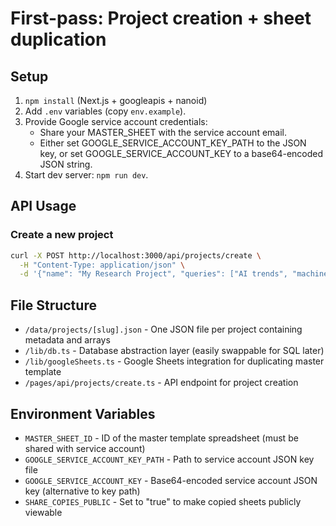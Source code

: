 # First-pass: Project creation + sheet duplication

## Setup
1. `npm install` (Next.js + googleapis + nanoid)
2. Add `.env` variables (copy `env.example`).
3. Provide Google service account credentials:
   - Share your MASTER_SHEET with the service account email.
   - Either set GOOGLE_SERVICE_ACCOUNT_KEY_PATH to the JSON key, or set GOOGLE_SERVICE_ACCOUNT_KEY to a base64-encoded JSON string.
4. Start dev server: `npm run dev`.

## API Usage

### Create a new project
```bash
curl -X POST http://localhost:3000/api/projects/create \
  -H "Content-Type: application/json" \
  -d '{"name": "My Research Project", "queries": ["AI trends", "machine learning"]}'
```

## File Structure
- `/data/projects/[slug].json` - One JSON file per project containing metadata and arrays
- `/lib/db.ts` - Database abstraction layer (easily swappable for SQL later)
- `/lib/googleSheets.ts` - Google Sheets integration for duplicating master template
- `/pages/api/projects/create.ts` - API endpoint for project creation

## Environment Variables
- `MASTER_SHEET_ID` - ID of the master template spreadsheet (must be shared with service account)
- `GOOGLE_SERVICE_ACCOUNT_KEY_PATH` - Path to service account JSON key file
- `GOOGLE_SERVICE_ACCOUNT_KEY` - Base64-encoded service account JSON key (alternative to key path)
- `SHARE_COPIES_PUBLIC` - Set to "true" to make copied sheets publicly viewable
